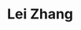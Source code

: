 ---
# Display name

title: Lei Zhang
user_groups: ["Current Master Students"]



organizations:
- name: 2020- 

Interests:
- Digital Economy

---
